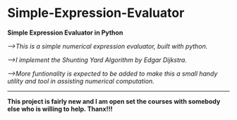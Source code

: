 # Simple-Expression-Evaluator
**Simple Expression Evaluator in Python**


*-->This is a simple numerical expression evaluator, built with python.*

*-->I implement the Shunting Yard Algorithm by Edgar Dijkstra.*

*-->More funtionality is expected to be added to make this a small handy utility and tool in assisting numerical computation.*

____________________________________________________________________________________________________________
__This project is fairly new and I am open set the courses with somebody else who is willing to help. Thanx!!!__
